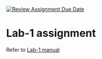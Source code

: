 [![Review Assignment Due Date](https://classroom.github.com/assets/deadline-readme-button-22041afd0340ce965d47ae6ef1cefeee28c7c493a6346c4f15d667ab976d596c.svg)](https://classroom.github.com/a/0hUQO977)
# Lab-1 assignment

Refer to [Lab-1 manual](https://nju-cn-course.gitbook.io/nju-computer-network-lab-manual/lab-1)

